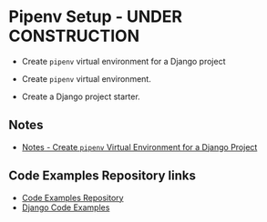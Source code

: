 # Pipenv Setup - **UNDER CONSTRUCTION**

* Create `pipenv` virtual environment for a Django project

* Create `pipenv` virtual environment.
* Create a Django project starter.

## Notes

* [Notes - Create `pipenv` Virtual Environment for a Django Project](./notes/notes.md)

## Code Examples Repository links

* [Code Examples Repository](../../README.md)
* [Django Code Examples](../README.md)
